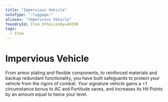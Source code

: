 ```yaml
---
title: "Impervious Vehicle"
noteType: ":luggage:"
aliases: "Impervious Vehicle"
foundryId: Item.SFhaLcesNyu4HZ9R
tags:
  - Item
---
```


# Impervious Vehicle

From armor plating and flexible components, to reinforced materials and backup redundant functionality, you have built safeguards to protect your vehicle from the rigors of combat. Your signature vehicle gains a +1 circumstance bonus to AC and Fortitude saves, and increases its Hit Points by an amount equal to twice your level.
